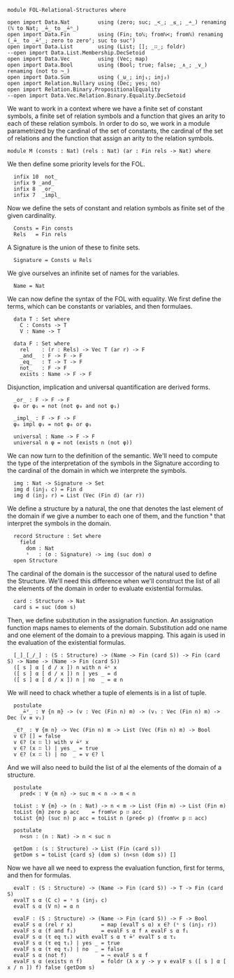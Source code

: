 ```
module FOL-Relational-Structures where

open import Data.Nat         using (zero; suc; _<_; _≤_; _∸_) renaming (ℕ to Nat; _≟_ to _≟ⁿ_)
open import Data.Fin         using (Fin; toℕ; fromℕ<; fromℕ) renaming (_≟_ to _≟ᶠ_; zero to zeroᶠ; suc to sucᶠ)
open import Data.List        using (List; []; _∷_; foldr)
--open import Data.List.Membership.DecSetoid
open import Data.Vec         using (Vec; map)
open import Data.Bool        using (Bool; true; false; _∧_; _∨_) renaming (not to ¬_)
open import Data.Sum         using (_⊎_; inj₁; inj₂)
open import Relation.Nullary using (Dec; yes; no)
open import Relation.Binary.PropositionalEquality
--open import Data.Vec.Relation.Binary.Equality.DecSetoid
```

We want to work in a context where we have a finite set of constant
symbols, a finite set of relation symbols and a function that gives an
arity to each of these relation symbols. In order to do so, we work in
a module parametrized by the cardinal of the set of constants, the
cardinal of the set of relations and the function that assign an arity
to the relation symbols.

```
module M (consts : Nat) (rels : Nat) (ar : Fin rels -> Nat) where
```

We then define some priority levels for the FOL.

```
  infix 10  not_
  infix 9 _and_
  infix 8  _or_
  infix 7  _impl_
```

Now we define the sets of constant and relation symbols as finite set
of the given cardinality.

```
  Consts = Fin consts
  Rels   = Fin rels
```

A Signature is the union of these to finite sets.

```
  Signature = Consts ⊎ Rels
```

We give ourselves an infinite set of names for the variables.

```
  Name = Nat
```

We can now define the syntax of the FOL with equality. We first define the
terms, which can be constants or variables, and then formulaes.

```
  data T : Set where
    C : Consts -> T
    V : Name -> T

  data F : Set where
    rel    : (r : Rels) -> Vec T (ar r) -> F
    _and_  : F -> F -> F
    _eq_   : T -> T -> F
    not_   : F -> F
    exists : Name -> F -> F
```

Disjunction, implication and universal quantification are derived forms.

```
  _or_ : F -> F -> F
  φ₀ or φ₁ = not (not φ₀ and not φ₁)

  _impl_ : F -> F -> F
  φ₀ impl φ₁ = not φ₀ or φ₁

  universal : Name -> F -> F
  universal n φ = not (exists n (not φ))
```

We can now turn to the definition of the semantic. We'll need to
compute the type of the interpretation of the symbols in the Signature
according to the cardinal of the domain in which we interprete the
symbols.

```
  img : Nat -> Signature -> Set
  img d (inj₁ c) = Fin d
  img d (inj₂ r) = List (Vec (Fin d) (ar r))
```

We define a structure by a natural, the one that denotes the last
element of the domain if we give a number to each one of them, and
the function ˢ that interpret the symbols in the domain.

```
  record Structure : Set where
    field
      dom : Nat
      ˢ   : (σ : Signature) -> img (suc dom) σ
  open Structure
```

The cardinal of the domain is the successor of the natural used to
define the Structure. We'll need this difference when we'll construct
the list of all the elements of the domain in order to evaluate
existential formulas.

```
  card : Structure -> Nat
  card s = suc (dom s)
```

Then, we define substitution in the assignation function. An
assignation function maps names to elements of the
domain. Substitution add one name and one element of the domain to a
previous mapping. This again is used in the evaluation of the
existential formulas.


```
  [_]_[_/_] : (S : Structure) -> (Name -> Fin (card S)) -> Fin (card S) -> Name -> (Name -> Fin (card S))
  ([ s ] α [ d / x ]) n with n ≟ⁿ x
  ([ s ] α [ d / x ]) n | yes _ = d
  ([ s ] α [ d / x ]) n | no  _ = α n
```

We will need to chack whether a tuple of elements is in a list of
tuple.

```
  postulate
    _≟ⱽ_ : ∀ {n m} -> (v : Vec (Fin n) m) -> (v₁ : Vec (Fin n) m) -> Dec (v ≡ v₁)

  _∈?_ : ∀ {m n} -> Vec (Fin n) m -> List (Vec (Fin n) m) -> Bool
  v ∈? [] = false
  v ∈? (x ∷ l) with v ≟ⱽ x
  v ∈? (x ∷ l) | yes _ = true
  v ∈? (x ∷ l) | no  _ = v ∈? l
```

And we will also need to build the list of al the elements of the
domain of a structure.

```
  postulate
    pred< : ∀ {m n} -> suc m < n -> m < n
  
  toList : ∀ {m} -> (n : Nat) -> n < m -> List (Fin m) -> List (Fin m)
  toList {m} zero p acc    = fromℕ< p ∷ acc 
  toList {m} (suc n) p acc = toList n (pred< p) (fromℕ< p ∷ acc)

  postulate
    n<sn : (n : Nat) -> n < suc n

  getDom : (s : Structure) -> List (Fin (card s))
  getDom s = toList {card s} (dom s) (n<sn (dom s)) []
```

Now we have all we need to express the evaluation function, first for
terms, and then for formulas.

```
  evalT : (S : Structure) -> (Name -> Fin (card S)) -> T -> Fin (card S)
  evalT s α (C c) = ˢ s (inj₁ c)
  evalT s α (V n) = α n

  evalF : (S : Structure) -> (Name -> Fin (card S)) -> F -> Bool
  evalF s α (rel r x)         = map (evalT s α) x ∈? (ˢ s (inj₂ r)) 
  evalF s α (f and f₁)        = evalF s α f ∧ evalF s α f₁
  evalF s α (τ eq τ₁) with evalT s α τ ≟ᶠ evalT s α τ₁
  evalF s α (τ eq τ₁) | yes _ = true
  evalF s α (τ eq τ₁) | no  _ = false  
  evalF s α (not f)           = ¬ evalF s α f
  evalF s α (exists n f)      = foldr (λ x y -> y ∨ evalF s ([ s ] α [ x / n ]) f) false (getDom s)
```
